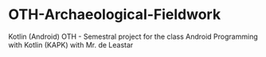 # OTH-Archaeological-Fieldwork
Kotlin (Android)
OTH - Semestral project for the class Android Programming with Kotlin (KAPK) with Mr. de Leastar
